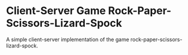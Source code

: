 # Client-Server Game Rock-Paper-Scissors-Lizard-Spock

A simple client-server implementation of the game rock-paper-scissors-lizard-spock.
